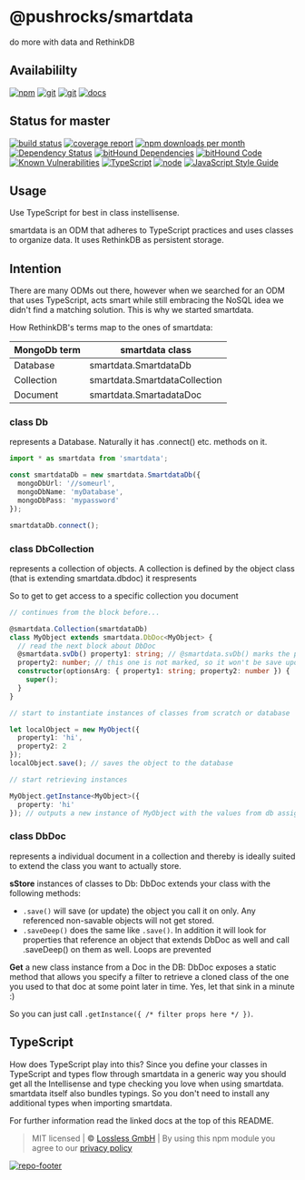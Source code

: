 # @pushrocks/smartdata

do more with data and RethinkDB

## Availabililty

[![npm](https://pushrocks.gitlab.io/assets/repo-button-npm.svg)](https://www.npmjs.com/package/smartdata)
[![git](https://pushrocks.gitlab.io/assets/repo-button-git.svg)](https://GitLab.com/pushrocks/smartdata)
[![git](https://pushrocks.gitlab.io/assets/repo-button-mirror.svg)](https://github.com/pushrocks/smartdata)
[![docs](https://pushrocks.gitlab.io/assets/repo-button-docs.svg)](https://pushrocks.gitlab.io/smartdata/)

## Status for master

[![build status](https://GitLab.com/pushrocks/smartdata/badges/master/build.svg)](https://GitLab.com/pushrocks/smartdata/commits/master)
[![coverage report](https://GitLab.com/pushrocks/smartdata/badges/master/coverage.svg)](https://GitLab.com/pushrocks/smartdata/commits/master)
[![npm downloads per month](https://img.shields.io/npm/dm/smartdata.svg)](https://www.npmjs.com/package/smartdata)
[![Dependency Status](https://david-dm.org/pushrocks/smartdata.svg)](https://david-dm.org/pushrocks/smartdata)
[![bitHound Dependencies](https://www.bithound.io/github/pushrocks/smartdata/badges/dependencies.svg)](https://www.bithound.io/github/pushrocks/smartdata/master/dependencies/npm)
[![bitHound Code](https://www.bithound.io/github/pushrocks/smartdata/badges/code.svg)](https://www.bithound.io/github/pushrocks/smartdata)
[![Known Vulnerabilities](https://snyk.io/test/npm/smartdata/badge.svg)](https://snyk.io/test/npm/smartdata)
[![TypeScript](https://img.shields.io/badge/TypeScript-2.x-blue.svg)](https://nodejs.org/dist/latest-v6.x/docs/api/)
[![node](https://img.shields.io/badge/node->=%206.x.x-blue.svg)](https://nodejs.org/dist/latest-v6.x/docs/api/)
[![JavaScript Style Guide](https://img.shields.io/badge/code%20style-standard-brightgreen.svg)](http://standardjs.com/)

## Usage

Use TypeScript for best in class instellisense.

smartdata is an ODM that adheres to TypeScript practices and uses classes to organize data.
It uses RethinkDB as persistent storage.

## Intention

There are many ODMs out there, however when we searched for an ODM that uses TypeScript,
acts smart while still embracing the NoSQL idea we didn't find a matching solution.
This is why we started smartdata.

How RethinkDB's terms map to the ones of smartdata:

| MongoDb term   | smartdata class               |
| -------------- | ------------------------------|
| Database       | smartdata.SmartdataDb         |
| Collection     | smartdata.SmartdataCollection |
| Document       | smartdata.SmartadataDoc       |

### class Db

represents a Database. Naturally it has .connect() etc. methods on it.

```typescript
import * as smartdata from 'smartdata';

const smartdataDb = new smartdata.SmartdataDb({
  mongoDbUrl: '//someurl',
  mongoDbName: 'myDatabase',
  mongoDbPass: 'mypassword'
});

smartdataDb.connect();
```

### class DbCollection

represents a collection of objects.
A collection is defined by the object class (that is extending smartdata.dbdoc) it respresents

So to get to get access to a specific collection you document

```typescript
// continues from the block before...

@smartdata.Collection(smartdataDb)
class MyObject extends smartdata.DbDoc<MyObject> {
  // read the next block about DbDoc
  @smartdata.svDb() property1: string; // @smartdata.svDb() marks the property for db save
  property2: number; // this one is not marked, so it won't be save upon calling this.save()
  constructor(optionsArg: { property1: string; property2: number }) {
    super();
  }
}

// start to instantiate instances of classes from scratch or database

let localObject = new MyObject({
  property1: 'hi',
  property2: 2
});
localObject.save(); // saves the object to the database

// start retrieving instances

MyObject.getInstance<MyObject>({
  property: 'hi'
}); // outputs a new instance of MyObject with the values from db assigned
```

### class DbDoc

represents a individual document in a collection
and thereby is ideally suited to extend the class you want to actually store.

**sStore** instances of classes to Db:
DbDoc extends your class with the following methods:

- `.save()` will save (or update) the object you call it on only. Any referenced non-savable objects will not get stored.
- `.saveDeep()` does the same like `.save()`.
  In addition it will look for properties that reference an object
  that extends DbDoc as well and call .saveDeep() on them as well.
  Loops are prevented

**Get** a new class instance from a Doc in the DB:
DbDoc exposes a static method that allows you specify a filter to retrieve a cloned class of the one you used to that doc at some point later in time. Yes, let that sink in a minute :)

So you can just call `.getInstance({ /* filter props here */ })`.

## TypeScript

How does TypeScript play into this?
Since you define your classes in TypeScript and types flow through smartdata in a generic way
you should get all the Intellisense and type checking you love when using smartdata.
smartdata itself also bundles typings.
So you don't need to install any additional types when importing smartdata.

For further information read the linked docs at the top of this README.

> MIT licensed | **&copy;** [Lossless GmbH](https://lossless.gmbh)
> | By using this npm module you agree to our [privacy policy](https://lossless.gmbH/privacy.html)

[![repo-footer](https://pushrocks.gitlab.io/assets/repo-footer.svg)](https://push.rocks)
